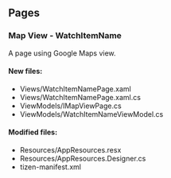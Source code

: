 ﻿## Pages

<!--{[{-->
### Map View - WatchItemName
A page using Google Maps view.
#### New files:
* Views/WatchItemNamePage.xaml
* Views/WatchItemNamePage.xaml.cs
* ViewModels/IMapViewPage.cs
* ViewModels/WatchItemNameViewModel.cs
#### Modified files:
* Resources/AppResources.resx
* Resources/AppResources.Designer.cs
* tizen-manifest.xml
<!--}]}-->